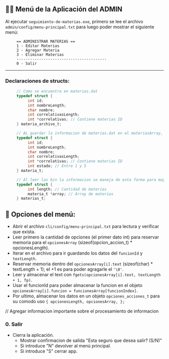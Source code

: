 ## 🧑‍💻 Menú de la Aplicación del ADMIN

Al ejecutar `seguimiento-de-materias.exe`, primero se lee el archivo `admin/config/menu-principal.txt` para luego poder mostrar el siguiente menú:

```
     == ADMINISTRAR MATERIAS ==
     1 - Editar Materias
     2 - Agregar Materia
     3 - Eliminar Materias
     ----------------------------------------
     0 - Salir
```

---

### Declaraciones de structs:

```c
     // Como se encuentra en materias.dat
     typedef struct {
          int id;
          int nombreLength;
          char nombre;
          int correlativasLength;
          int *correlativas; // Contiene materias ID
     } materia_archivo_t;

     // AL guardar la informacion de materias.dat en el materiasArray, tambien se le agrega la nueva prop "estado" cuyo valor se obtiene desde ${materiaId}.dat
     typedef struct {
          int id;
          int nombreLength;
          char nombre;
          int correlativasLength;
          int *correlativas; // Contiene materias ID
          int estado; // Entre 1 y 5
     } materia_t;

     // Al leer los bin la informacion se maneja de esta forma para mayor comodidad
     typedef struct {
          int length; // Cantidad de materias
          materia_t *array; // Array de materias
     } materias_t;
```

## 📘 Opciones del menú:

- Abrir el archivo `cli/config/menu-principal.txt` para lectura y verificar que exista.
- Leer primero la cantidad de opciones (el primer dato int) para reservar memoria para el `opcionesArray` (sizeof(opcion_accion_t) \* opcionesLength).
- Iterar en el archivo para ir guardando los datos del `funcionId` y `textLength`.
- Reservar memoria dentro del `opcionesArray[i].text` (sizeof(char) \* textLength + 1); el +1 es para poder agragarle el `'\0'`.
- Leer y almacenar el text con `fgets(opcionesArray[i].text, textLength + 1, fp)`.
- Usar el funcionId para poder almacenar la funcion en el objeto `opcionesArray[i].funcion = funcionesArray[funcionIndex]`.
- Por ultimo, almacenar los datos en un objeto `opciones_acciones_t` para su comodo uso `{ opcionesLength, opcionesArray, };`

// Agregar informacion importante sobre el procesamiento de informacion

### 0. Salir

- Cierra la aplicación.
  - Mostrar confirmacion de salida "Esta seguro que desea salir? (S/N)"
  - Si introduce "N" devolver al menú principal.
  - Si introduce "S" cerrar app.
